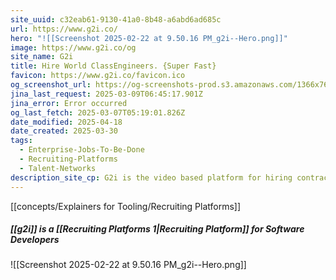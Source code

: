 ```yaml
---
site_uuid: c32eab61-9130-41a0-8b48-a6abd6ad685c
url: https://www.g2i.co/
hero: "![[Screenshot 2025-02-22 at 9.50.16 PM_g2i--Hero.png]]"
image: https://www.g2i.co/og
site_name: G2i
title: Hire World ClassEngineers. {Super Fast}
favicon: https://www.g2i.co/favicon.ico
og_screenshot_url: https://og-screenshots-prod.s3.amazonaws.com/1366x768/80/false/361a5787b8729489800c009c5d26b986759483cdb9c75f6cf952bbad82d2289e.jpeg
jina_last_request: 2025-03-09T06:45:17.901Z
jina_error: Error occurred
og_last_fetch: 2025-03-07T05:19:01.826Z
date_modified: 2025-04-18
date_created: 2025-03-30
tags:
  - Enterprise-Jobs-To-Be-Done
  - Recruiting-Platforms
  - Talent-Networks
description_site_cp: G2i is the video based platform for hiring contract or full time engineers.
---
```





















































[[concepts/Explainers for Tooling/Recruiting Platforms]]

##### [[g2i]] is a [[Recruiting Platforms 1|Recruiting Platform]] for Software Developers
![[Screenshot 2025-02-22 at 9.50.16 PM_g2i--Hero.png]]
